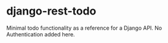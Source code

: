 # django-rest-todo

Minimal todo functionality as a reference for a Django API. No Authentication added here.
